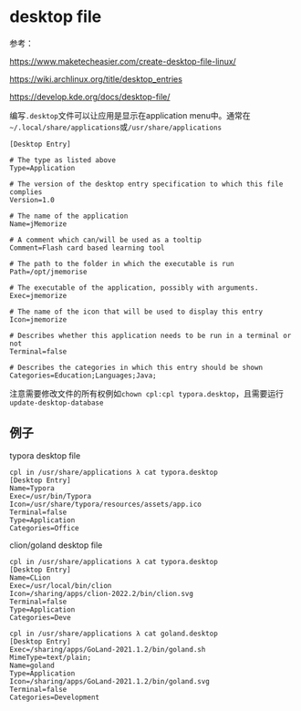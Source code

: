 # desktop file

参考：

https://www.maketecheasier.com/create-desktop-file-linux/

https://wiki.archlinux.org/title/desktop_entries

https://develop.kde.org/docs/desktop-file/

编写`.desktop`文件可以让应用是显示在application menu中。通常在`~/.local/share/applications`或`/usr/share/applications`

```
[Desktop Entry]

# The type as listed above
Type=Application

# The version of the desktop entry specification to which this file complies
Version=1.0

# The name of the application
Name=jMemorize

# A comment which can/will be used as a tooltip
Comment=Flash card based learning tool

# The path to the folder in which the executable is run
Path=/opt/jmemorise

# The executable of the application, possibly with arguments.
Exec=jmemorize

# The name of the icon that will be used to display this entry
Icon=jmemorize

# Describes whether this application needs to be run in a terminal or not
Terminal=false

# Describes the categories in which this entry should be shown
Categories=Education;Languages;Java;
```

注意需要修改文件的所有权例如`chown cpl:cpl typora.desktop`，且需要运行`update-desktop-database`

## 例子

typora desktop file

```
cpl in /usr/share/applications λ cat typora.desktop 
[Desktop Entry]
Name=Typora
Exec=/usr/bin/Typora
Icon=/usr/share/typora/resources/assets/app.ico
Terminal=false
Type=Application
Categories=Office
```

clion/goland desktop file

```
cpl in /usr/share/applications λ cat typora.desktop 
[Desktop Entry]
Name=CLion
Exec=/usr/local/bin/clion
Icon=/sharing/apps/clion-2022.2/bin/clion.svg
Terminal=false
Type=Application
Categories=Deve

cpl in /usr/share/applications λ cat goland.desktop 
[Desktop Entry]
Exec=/sharing/apps/GoLand-2021.1.2/bin/goland.sh
MimeType=text/plain;
Name=goland
Type=Application
Icon=/sharing/apps/GoLand-2021.1.2/bin/goland.svg
Terminal=false
Categories=Development
```

